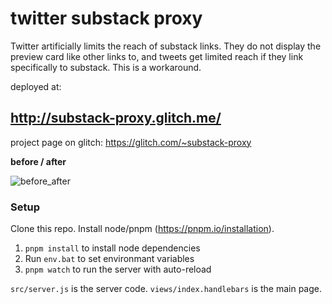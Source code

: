 # twitter substack proxy

Twitter artificially limits the reach of substack links. They do not display the preview card like other links to, and tweets get limited reach if they link specifically to substack. This is a workaround.

deployed at:

## http://substack-proxy.glitch.me/

project page on glitch: https://glitch.com/~substack-proxy

**before / after**

![before_after](https://github.com/OmarShehata/twitter-substack-proxy/assets/1711126/07766d92-96c6-4b43-9980-1d81cfe2b3d3)


### Setup

Clone this repo. Install node/pnpm (https://pnpm.io/installation).

1. `pnpm install` to install node dependencies
1. Run `env.bat` to set environmant variables 
1. `pnpm watch` to run the server with auto-reload

`src/server.js` is the server code. `views/index.handlebars` is the main page. 

